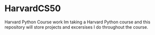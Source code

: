 # HarvardCS50
Harvard Python Course work 
Im taking a Harvard Python course and this repository will store projects and excersises I do throughout the course. 
